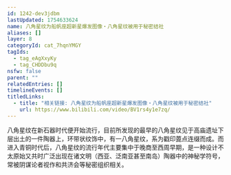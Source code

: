 ```yaml
---
id: 1242-dev3jdbm
lastUpdated: 1754633624
name: 八角星纹为船帆座超新星爆发图像・八角星纹被用于秘密结社
aliases: []
layer: 8
categoryId: cat_7hqnYMGY
tagIds:
  - tag_eAgXxyKy
  - tag_CHDDbu9q
nsfw: false
parent: ""
relatedEntries: []
timelineEvents: []
titledLinks:
  - title: "相关链接: 八角星纹为船帆座超新星爆发图像・八角星纹被用于秘密结社"
    url: https://www.bilibili.com/video/BV1rs4y1e7zq/
---
```


八角星纹在新石器时代便开始流行，目前所发现的最早的八角星纹见于高庙遗址下层出土的一件陶器上，环带状纹饰中，有一八角星纹，系为戳印蓖点连缀而成。而进入青铜时代后，八角星纹的流行年代主要集中于晚商至西周早期，是一种设计不太原始又共时广泛出现在诸文明（西亚、泛南亚甚至南岛）陶器中的神秘学符号，常被阴谋论者视作和共济会等秘密组织相关。